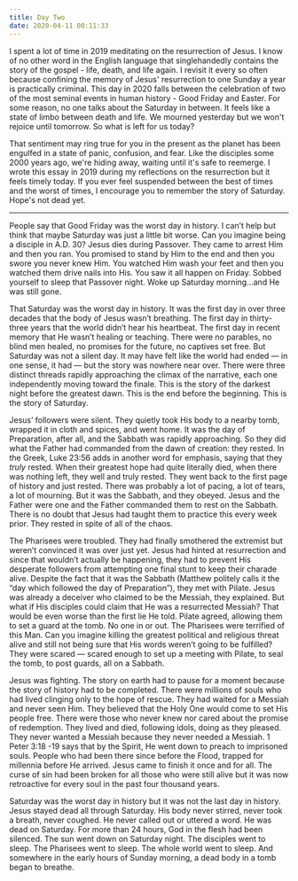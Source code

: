 ```yaml
---
title: Day Two
date: 2020-04-11 00:11:33
---
```

I spent a lot of time in 2019 meditating on the resurrection of Jesus. I know of no other word in the English language that singlehandedly contains the story of the gospel - life, death, and life again. I revisit it every so often because confining the memory of Jesus' resurrection to one Sunday a year is practically criminal. This day in 2020 falls between the celebration of two of the most seminal events in human history - Good Friday and Easter. For some reason, no one talks about the Saturday in between. It feels like a state of limbo between death and life. We mourned yesterday but we won't rejoice until tomorrow. So what is left for us today? 

That sentiment may ring true for you in the present as the planet has been engulfed in a state of panic, confusion, and fear. Like the disciples some 2000 years ago, we're hiding away, waiting until it's safe to reemerge. I wrote this essay in 2019 during my reflections on the resurrection but it feels timely today. If you ever feel suspended between the best of times and the worst of times, I encourage you to remember the story of Saturday. Hope's not dead yet. 

---

People say that Good Friday was the worst day in history. I can’t help but think that maybe Saturday was just a little bit worse. Can you imagine being a disciple in A.D. 30? Jesus dies during Passover. They came to arrest Him and then you ran. You promised to stand by Him to the end and then you swore you never knew Him. You watched Him wash your feet and then you watched them drive nails into His. You saw it all happen on Friday. Sobbed yourself to sleep that Passover night. Woke up Saturday morning...and He was still gone.

That Saturday was the worst day in history. It was the first day in over three decades that the body of Jesus wasn’t breathing. The first day in thirty-three years that the world didn’t hear his heartbeat. The first day in recent memory that He wasn’t healing or teaching. There were no parables, no blind men healed, no promises for the future, no captives set free. But Saturday was not a silent day. It may have felt like the world had ended — in one sense, it had — but the story was nowhere near over. There were three distinct threads rapidly approaching the climax of the narrative, each one independently moving toward the finale. This is the story of the darkest night before the greatest dawn. This is the end before the beginning. This is the story of Saturday.

Jesus’ followers were silent. They quietly took His body to a nearby tomb, wrapped it in cloth and spices, and went home. It was the day of Preparation, after all, and the Sabbath was rapidly approaching. So they did what the Father had commanded from the dawn of creation: they rested. In the Greek, Luke 23:56 adds in another word for emphasis, saying that they *truly* rested. When their greatest hope had quite literally died, when there was nothing left, they well and truly rested. They went back to the first page of history and just rested. There was probably a lot of pacing, a lot of tears, a lot of mourning. But it was the Sabbath, and they obeyed. Jesus and the Father were one and the Father commanded them to rest on the Sabbath. There is no doubt that Jesus had taught them to practice this every week prior. They rested in spite of all of the chaos.

The Pharisees were troubled. They had finally smothered the extremist but weren’t convinced it was over just yet. Jesus had hinted at resurrection and since that wouldn’t actually be happening, they had to prevent His desperate followers from attempting one final stunt to keep their charade alive. Despite the fact that it was the Sabbath (Matthew politely calls it the “day which followed the day of Preparation”), they met with Pilate. Jesus was already a deceiver who claimed to be the Messiah, they explained. But what if His disciples could claim that He was a resurrected Messiah? That would be even worse than the first lie He told. Pilate agreed, allowing them to set a guard at the tomb. No one in or out. The Pharisees were terrified of this Man. Can you imagine killing the greatest political and religious threat alive and still not being sure that His words weren’t going to be fulfilled? They were scared — scared enough to set up a meeting with Pilate, to seal the tomb, to post guards, all on a Sabbath.

Jesus was fighting. The story on earth had to pause for a moment because the story of history had to be completed. There were millions of souls who had lived clinging only to the hope of rescue. They had waited for a Messiah and never seen Him. They believed that the Holy One would come to set His people free. There were those who never knew nor cared about the promise of redemption. They lived and died, following idols, doing as they pleased. They never wanted a Messiah because they never needed a Messiah. 1 Peter 3:18 -19 says that by the Spirit, He went down to preach to imprisoned souls. People who had been there since before the Flood, trapped for millennia before He arrived. Jesus came to finish it once and for all. The curse of sin had been broken for all those who were still alive but it was now retroactive for every soul in the past four thousand years.

Saturday was the worst day in history but it was not the last day in history. Jesus stayed dead all through Saturday. His body never stirred, never took a breath, never coughed. He never called out or uttered a word. He was dead on Saturday. For more than 24 hours, God in the flesh had been silenced. The sun went down on Saturday night. The disciples went to sleep. The Pharisees went to sleep. The whole world went to sleep. And somewhere in the early hours of Sunday morning, a dead body in a tomb began to breathe.